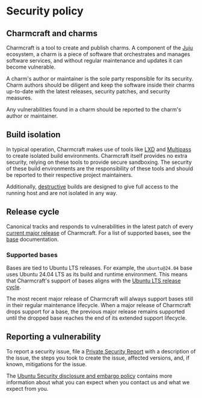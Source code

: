 # Security policy

## Charmcraft and charms

Charmcraft is a tool to create and publish charms. A component of the [Juju]
ecosystem, a charm is a piece of software that orchestrates and manages software
services, and without regular maintenance and updates it can become vulnerable.

A charm's author or maintainer is the sole party responsible for its security. Charm
authors should be diligent and keep the software inside their charms up-to-date with the
latest releases, security patches, and security measures.

Any vulnerabilities found in a charm should be reported to the charm's author or
maintainer.

## Build isolation

In typical operation, Charmcraft makes use of tools like [LXD] and [Multipass] to create
isolated build environments. Charmcraft itself provides no extra security, relying on
these tools to provide secure sandboxing. The security of these build environments
are the responsibility of these tools and should be reported to their respective
project maintainers.

Additionally, [destructive] builds are designed to give full access to the running host
and are not isolated in any way.

## Release cycle

Canonical tracks and responds to vulnerabilities in the latest patch of every
[current major release] of Charmcraft. For a list of supported bases, see the
[base] documentation.

### Supported bases

Bases are tied to Ubuntu LTS releases. For example, the `ubuntu@24.04` base uses Ubuntu
24.04 LTS as its build and runtime environment. This means that Charmcraft's support
of bases aligns with the [Ubuntu LTS release cycle].

The most recent major release of Charmcraft will always support bases still in their
regular maintenance lifecycle. When a major release of Charmcraft drops support for a
base, the previous major release remains supported until the dropped base reaches the
end of its extended support lifecycle.

## Reporting a vulnerability

To report a security issue, file a [Private Security Report] with a description of the
issue, the steps you took to create the issue, affected versions, and, if known,
mitigations for the issue.

The [Ubuntu Security disclosure and embargo policy] contains more information about
what you can expect when you contact us and what we expect from you.

[current major release]: https://documentation.ubuntu.com/charmcraft/stable/release-notes/#current-releases
[base]: https://documentation.ubuntu.com/charmcraft/stable/reference/platforms/#base
[destructive]: https://documentation.ubuntu.com/charmcraft/stable/reference/commands/pack/
[Juju]: https://documentation.ubuntu.com/juju
[Private Security Report]: https://github.com/canonical/charmcraft/security/advisories/new
[LXD]: https://canonical.com/lxd
[Multipass]: https://canonical.com/multipass
[Ubuntu Security disclosure and embargo policy]: https://ubuntu.com/security/disclosure-policy
[Ubuntu LTS release cycle]: https://ubuntu.com/about/release-cycle
